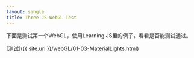 ```yaml
---
layout: single
title: Three JS WebGL Test
---
```


下面是测试第一个WebGL，使用Learning JS里的例子，看看是否能测试通过。

[测试]({{ site.url }}/webGL/01-03-MaterialLights.html)